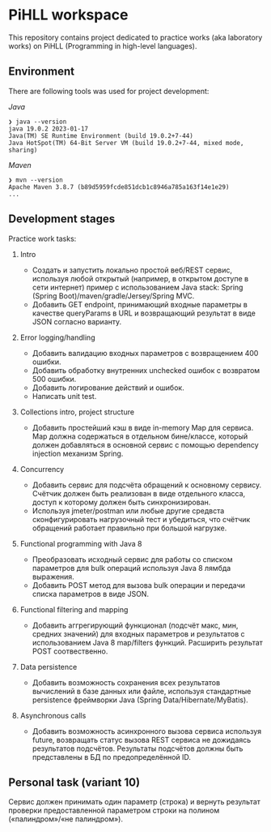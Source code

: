 # PiHLL workspace

This repository contains project dedicated to practice works
(aka laboratory works) on PiHLL (Programming in high-level languages).

## Environment

There are following tools was used for project development:

_Java_
```
❯ java --version
java 19.0.2 2023-01-17
Java(TM) SE Runtime Environment (build 19.0.2+7-44)
Java HotSpot(TM) 64-Bit Server VM (build 19.0.2+7-44, mixed mode, sharing)
```

_Maven_
```
❯ mvn --version
Apache Maven 3.8.7 (b89d5959fcde851dcb1c8946a785a163f14e1e29)
...
```

## Development stages

Practice work tasks:

1. Intro
   - Создать и запустить локально простой веб/REST сервис, используя любой открытый (например, в открытом доступе в сети  интернет) пример с использованием Java stack: Spring (Spring Boot)/maven/gradle/Jersey/Spring MVC. 
   - Добавить GET endpoint, принимающий входные параметры в качестве queryParams в URL и возвращающий результат в виде JSON согласно варианту. 

2. Error logging/handling
   - Добавить валидацию входных параметров с возвращением 400 ошибки.
   - Добавить обработку внутренних unchecked ошибок с возвратом 500 ошибки.
   - Добавить логирование действий и ошибок.
   - Написать unit test.

3. Collections intro, project structure 
   - Добавить простейший кэш в виде in-memory Map для сервиса. Map должна содержаться в отдельном бине/классе, который должен добавляться в основной сервис с помощью dependency injection механизм Spring.

4. Concurrency 
   - Добавить сервис для подсчёта обращений к основному сервису. Счётчик должен быть реализован в виде отдельного класса, доступ к которому должен быть синхронизирован. 
   - Используя jmeter/postman или любые другие средвста сконфигурировать нагрузочный тест и убедиться, что счётчик обращений работает правильно при большой нагрузке.

5. Functional programming with Java 8
   - Преобразовать исходный сервис для работы со списком параметров для bulk операций используя Java 8 лямбда выражения.
   - Добавить POST метод для вызова bulk операции и передачи списка параметров в виде JSON.

6. Functional filtering and mapping
   - Добавить аггрегирующий функционал (подсчёт макс, мин, средних значений) для входных параметров и результатов с использованием Java 8 map/filters функций. Расширить результат POST соотвественно.

7. Data persistence
   - Добавить возможность сохранения всех результатов вычислений в базе данных или файле, используя стандартные persistence фреймворки Java (Spring Data/Hibernate/MyBatis).

8. Asynchronous calls
   - Добавить возможность асинхронного вызова сервиса используя future, возвращать статус вызова REST сервиса не дожидаясь результатов подсчётов. Результаты подсчётов должны быть представлены в БД по предопределённой ID.

## Personal task (variant 10)

Сервис должен принимать один параметр (строка) и вернуть результат проверки предоставленной параметром строки на полином («палиндром»/«не палиндром»).
